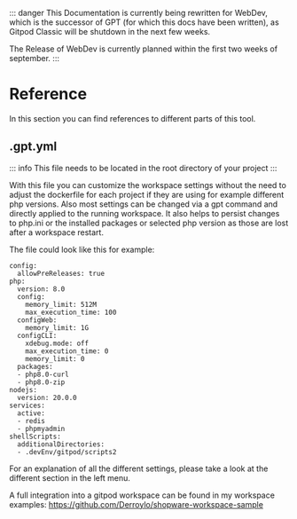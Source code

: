 ::: danger
This Documentation is currently being rewritten for WebDev, which is the successor of GPT (for which this docs have been written), as Gitpod Classic will be shutdown in the next few weeks.

The Release of WebDev is currently planned within the first two weeks of september.
:::

# Reference

In this section you can find references to different parts of this tool.

## .gpt.yml

::: info
This file needs to be located in the root directory of your project
:::

With this file you can customize the workspace settings without the need to adjust the dockerfile for each project if they are using for example different php versions. Also most settings can be changed via a gpt command and directly applied to the running workspace. It also helps to persist changes to php.ini or the installed packages or selected php version as those are lost after a workspace restart.

The file could look like this for example:

```yaml:line-numbers {1}
config:
  allowPreReleases: true
php:
  version: 8.0
  config:
    memory_limit: 512M
    max_execution_time: 100
  configWeb:
    memory_limit: 1G
  configCLI:
    xdebug.mode: off
    max_execution_time: 0
    memory_limit: 0
  packages:
  - php8.0-curl
  - php8.0-zip
nodejs:
  version: 20.0.0
services:
  active:
  - redis
  - phpmyadmin
shellScripts:
  additionalDirectories:
  - .devEnv/gitpod/scripts2
```

For an explanation of all the different settings, please take a look at the different section in the left menu.

A full integration into a gitpod workspace can be found in my workspace examples: https://github.com/Derroylo/shopware-workspace-sample